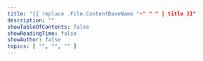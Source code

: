 ```yaml
---
title: "{{ replace .File.ContentBaseName "-" " " | title }}"
description: ""
showTableOfContents: false
showReadingTime: false
showAuthor: false
topics: [ "", "", "" ]
---
```

